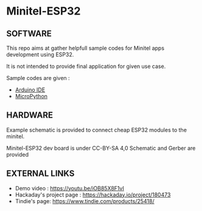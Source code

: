 # Minitel-ESP32

## SOFTWARE

This repo aims at gather helpfull sample codes for Minitel apps development using ESP32.

It is not intended to provide final application for given use case.

Sample codes are given :

* [Arduino IDE](arduino)
* [MicroPython](upython)

## HARDWARE

Example schematic is provided to connect  cheap ESP32 modules to the minitel.

Minitel-ESP32 dev board is under CC-BY-SA 4,0
Schematic and Gerber are provided

## EXTERNAL LINKS

* Demo video : https://youtu.be/iOB85X8F1vI
* Hackaday's project page : https://hackaday.io/project/180473
* Tindie's page: https://www.tindie.com/products/25418/
